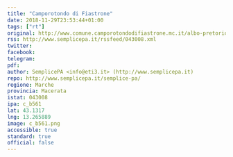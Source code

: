 ```yaml
---
title: "Camporotondo di Fiastrone"
date: 2018-11-29T23:53:44+01:00
tags: ["rt"]
original: http://www.comune.camporotondodifiastrone.mc.it/albo-pretorio/
rss: http://www.semplicepa.it/rssfeed/043008.xml
twitter: 
facebook: 
telegram: 
pdf: 
author: SemplicePA <info@eti3.it> (http://www.semplicepa.it)
repo: http://www.semplicepa.it/semplice-pa/
regione: Marche
provincia: Macerata
istat: 043008
ipa: c_b561
lat: 43.1317
lng: 13.265889
image: c_b561.png
accessible: true
standard: true
official: false
---
```

